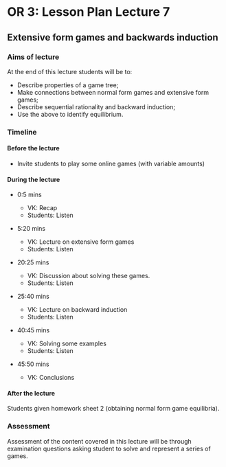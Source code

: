# OR 3: Lesson Plan Lecture 7
## Extensive form games and backwards induction

### Aims of lecture

At the end of this lecture students will be to:

- Describe properties of a game tree;
- Make connections between normal form games and extensive form games;
- Describe sequential rationality and backward induction;
- Use the above to identify equilibrium.

### Timeline

#### Before the lecture

- Invite students to play some online games (with variable amounts)

#### During the lecture

- 0:5 mins

    - VK: Recap
    - Students: Listen

- 5:20 mins

    - VK: Lecture on extensive form games
    - Students: Listen

- 20:25 mins

    - VK: Discussion about solving these games.
    - Students: Listen

- 25:40 mins

    - VK: Lecture on backward induction
    - Students: Listen

- 40:45 mins

    - VK: Solving some examples
    - Students: Listen

- 45:50 mins

    - VK: Conclusions

#### After the lecture

Students given homework sheet 2 (obtaining normal form game equilibria).

### Assessment

Assessment of the content covered in this lecture will be through examination questions asking student to solve and represent a series of games.

